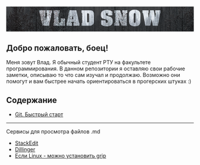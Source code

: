 ![VLAD SNOW](https://raw.githubusercontent.com/VladSnow/notes/master/img/git_banner.png)
## Добро пожаловать, боец!  

Меня зовут Влад. Я обычный студент РТУ на факультете программирования. В данном репозитории я оставляю свои рабочие заметки, описываю то что сам изучал и продолжаю. Возможно они помогут и вам быстрее начать ориентироваться в прогерских штуках :)

## Содержание  
* [Git. Быстрый старт](https://github.com/VladSnow/notes/blob/master/git_start.md)
---
Сервисы для просмотра файлов .md  
* [StackEdit](https://stackedit.io/)  
* [Dillinger](https://dillinger.io/)  
* [Если Linux - можно установить grip](https://github.com/joeyespo/grip)